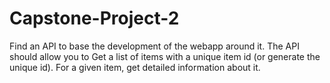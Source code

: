 # Capstone-Project-2
Find an API to base the development of the webapp around it. The API should allow you to  Get a list of items with a unique item id (or generate the unique id). For a given item, get detailed information about it.
